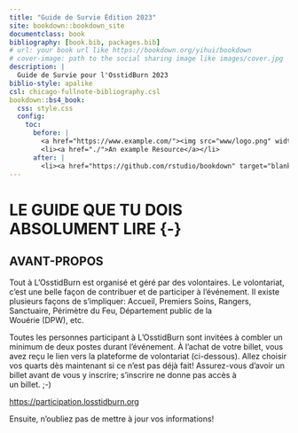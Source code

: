 ```yaml
--- 
title: "Guide de Survie Édition 2023"
site: bookdown::bookdown_site
documentclass: book
bibliography: [book.bib, packages.bib]
# url: your book url like https://bookdown.org/yihui/bookdown
# cover-image: path to the social sharing image like images/cover.jpg
description: |
  Guide de Survie pour l'OsstidBurn 2023
biblio-style: apalike
csl: chicago-fullnote-bibliography.csl
bookdown::bs4_book:
  css: style.css
  config:
    toc:
      before: |
        <a href="https://www.example.com/"><img src="www/logo.png" width="280"></a>
        <li><a href="./">An example Resource</a></li>
      after: |
        <li><a href="https://github.com/rstudio/bookdown" target="blank">Published with bookdown</a></li>
---
```


# LE GUIDE QUE TU DOIS ABSOLUMENT LIRE {-}

<h2><span> AVANT-PROPOS </span></h2> 

Tout à L’OsstidBurn est organisé et géré par des volontaires.  Le volontariat, c’est une belle façon de contribuer et de participer à l’événement. Il existe plusieurs façons de s’impliquer: Accueil, Premiers Soins, Rangers, Sanctuaire, Périmètre du Feu, Département public de la  
Wouérie (DPW), etc. 


Toutes les personnes participant à L’OsstidBurn sont invitées à combler un minimum de deux postes durant l’événement. À l’achat de votre billet, vous avez reçu le lien vers la plateforme de volontariat (ci-dessous). Allez choisir vos quarts dès maintenant si ce n’est pas déjà fait! 
Assurez-vous d’avoir un billet avant de vous y inscrire; s’inscrire ne donne pas accès à  
un billet. ;-)  

https://participation.losstidburn.org

Ensuite, n’oubliez pas de mettre à jour vos informations! 










